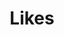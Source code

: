 ---
title: 'Likes'
layout: 'layouts/feed.html'
pagination:
  data: collections.likes
  size: 10
permalink: 'sending/likes{% if pagination.pageNumber > 0 %}/page/{{ pagination.pageNumber }}{% endif %}/index.html'
paginationPrevText: 'Newer »'
paginationNextText: '« Older'
paginationAnchor: '#post-list'
---